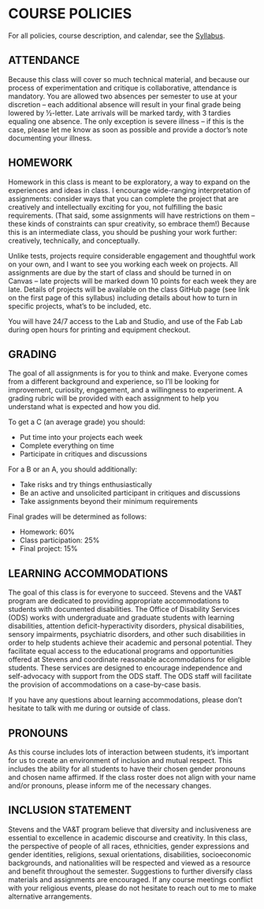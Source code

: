 # COURSE POLICIES

For all policies, course description, and calendar, see the [Syllabus](https://github.com/jeffThompson/CreativeProgramming2/blob/master/Syllabus.pdf).

## ATTENDANCE  
Because this class will cover so much technical material, and because our process of experimentation and critique is collaborative, attendance is mandatory. You are allowed two absences per semester to use at your discretion – each additional absence will result in your final grade being lowered by ½-letter. Late arrivals will be marked tardy, with 3 tardies equaling one absence. The only exception is severe illness – if this is the case, please let me know as soon as possible and provide a doctor’s note documenting your illness.

## HOMEWORK  
Homework in this class is meant to be exploratory, a way to expand on the experiences and ideas in class. I encourage wide-ranging interpretation of assignments: consider ways that you can complete the project that are creatively and intellectually exciting for you, not fulfilling the basic requirements. (That said, some assignments will have restrictions on them – these kinds of constraints can spur creativity, so embrace them!) Because this is an intermediate class, you should be pushing your work further: creatively, technically, and conceptually. 

Unlike tests, projects require considerable engagement and thoughtful work on your own, and I want to see you working each week on projects. All assignments are due by the start of class and should be turned in on Canvas – late projects will be marked down 10 points for each week they are late. Details of projects will be available on the class GitHub page (see link on the first page of this syllabus) including details about how to turn in specific projects, what’s to be included, etc.

You will have 24/7 access to the Lab and Studio, and use of the Fab Lab during open hours for printing and equipment checkout.

## GRADING  
The goal of all assignments is for you to think and make. Everyone comes from a different background and experience, so I’ll be looking for improvement, curiosity, engagement, and a willingness to experiment. A grading rubric will be provided with each assignment to help you understand what is expected and how you did.

To get a C (an average grade) you should:  

* Put time into your projects each week  
* Complete everything on time  
* Participate in critiques and discussions  

For a B or an A, you should additionally:

* Take risks and try things enthusiastically  
* Be an active and unsolicited participant in critiques and discussions  
* Take assignments beyond their minimum requirements  

Final grades will be determined as follows:  

* Homework: 60%  
* Class participation: 25%  
* Final project: 15%  

## LEARNING ACCOMMODATIONS  
The goal of this class is for everyone to succeed. Stevens and the VA&T program are dedicated to providing appropriate accommodations to students with documented disabilities. The Office of Disability Services (ODS) works with undergraduate and graduate students with learning disabilities, attention deficit-hyperactivity disorders, physical disabilities, sensory impairments, psychiatric disorders, and other such disabilities in order to help students achieve their academic and personal potential. They facilitate equal access to the educational programs and opportunities offered at Stevens and coordinate reasonable accommodations for eligible students. These services are designed to encourage independence and self-advocacy with support from the ODS staff. The ODS staff will facilitate the provision of accommodations on a case-by-case basis. 

If you have any questions about learning accommodations, please don’t hesitate to talk with me during or outside of class.

## PRONOUNS  
As this course includes lots of interaction between students, it’s important for us to create an environment of inclusion and mutual respect. This includes the ability for all students to have their chosen gender pronouns and chosen name affirmed. If the class roster does not align with your name and/or pronouns, please inform me of the necessary changes. 
 
## INCLUSION STATEMENT  
Stevens and the VA&T program believe that diversity and inclusiveness are essential to excellence in academic discourse and creativity. In this class, the perspective of people of all races, ethnicities, gender expressions and gender identities, religions, sexual orientations, disabilities, socioeconomic backgrounds, and nationalities will be respected and viewed as a resource and benefit throughout the semester. Suggestions to further diversify class materials and assignments are encouraged. If any course meetings conflict with your religious events, please do not hesitate to reach out to me to make alternative arrangements.
